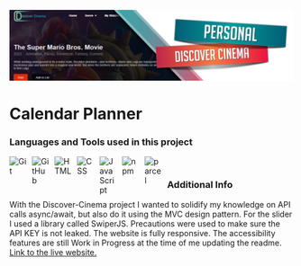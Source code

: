 ![Header](./github-discover-cinema.jpg)

# Calendar Planner

### Languages and Tools used in this project

<img align="left" alt="Git" width="30px" style="padding-right:10px;" src="https://cdn.jsdelivr.net/gh/devicons/devicon/icons/git/git-original.svg" />
<img align="left" alt="GitHub" width="30px" style="padding-right:10px;" src="https://cdn.jsdelivr.net/gh/devicons/devicon/icons/github/github-original.svg" />
<img align="left" alt="HTML" width="30px" style="padding-right:10px;" src="https://cdn.jsdelivr.net/gh/devicons/devicon/icons/html5/html5-plain.svg" />
<img align="left" alt="CSS" width="30px" style="padding-right:10px;" src="https://cdn.jsdelivr.net/gh/devicons/devicon/icons/css3/css3-plain.svg" />
<img align="left" alt="JavaScript" width="30px" style="padding-right:10px;" src="https://cdn.jsdelivr.net/gh/devicons/devicon/icons/javascript/javascript-plain.svg" />
<img align="left" alt="npm" width="30px" style="padding-right:10px;" src="https://cdn.jsdelivr.net/gh/devicons/devicon/icons/npm/npm-original-wordmark.svg" />
<img align="left" alt="parcel" width="30px" style="padding-right:10px;" src="https://parceljs.org/assets/og.png" />
<br />

### Additional Info

<p>
  With the Discover-Cinema project I wanted to solidify my knowledge on API calls async/await, but also do it using the MVC design pattern.
  For the slider I used a library called SwiperJS. 
  Precautions were used to make sure the API KEY is not leaked.
  The website is fully responsive. The accessibility features are still Work in Progress at the time of me updating the readme.
  <a href="https://discover-cinema.netlify.app/#">Link to the live website.</a>
</p>
